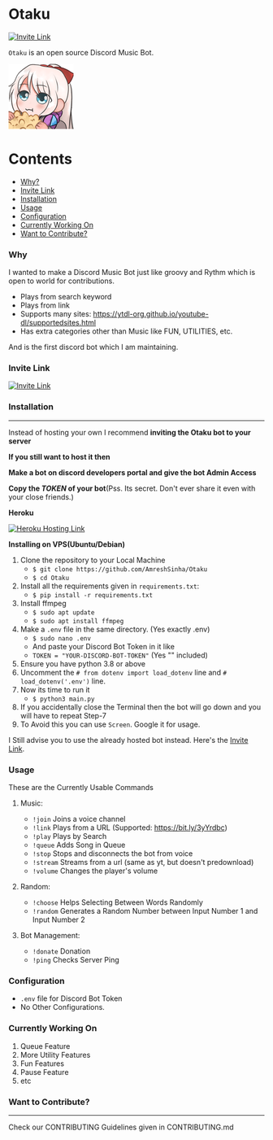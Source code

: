 # Otaku

[![Invite Link](https://img.shields.io/badge/Discord-7289DA?style=for-the-badge&logo=discord&logoColor=white)](https://discord.com/oauth2/authorize?client_id=865261390578188308&permissions=2214068033&scope=bot)

`Otaku` is an open source Discord Music Bot.

![Otaku GIF Demo](img/Otaku.png)

Contents
========

 * [Why?](#why)
 * [Invite Link](#invite-link)
 * [Installation](#installation)
 * [Usage](#usage)
 * [Configuration](#configuration)
 * [Currently Working On](#working-on)
 * [Want to Contribute?](#want-to-contribute)

### Why

I wanted to make a Discord Music Bot just like groovy and Rythm which is open to world for contributions.

+ Plays from search keyword
+ Plays from link
+ Supports many sites: https://ytdl-org.github.io/youtube-dl/supportedsites.html
+ Has extra categories other than Music like FUN, UTILITIES, etc.

And is the first discord bot which I am maintaining.

### Invite Link

[![Invite Link](https://img.shields.io/badge/Discord-7289DA?style=for-the-badge&logo=discord&logoColor=white)](https://discord.com/oauth2/authorize?client_id=865261390578188308&permissions=2214068033&scope=bot)

### Installation
---

Instead of hosting your own I recommend **inviting the Otaku bot to your server**

**If you still want to host it then**

**Make a bot on discord developers portal and give the bot Admin Access**

**Copy the _TOKEN_ of your bot**(Pss. Its secret. Don't ever share it even with your close friends.)

**Heroku**

[![Heroku Hosting Link](https://img.shields.io/badge/Heroku-430098?style=for-the-badge&logo=heroku&logoColor=white)](https://apsweb.design/)

**Installing on VPS(Ubuntu/Debian)**

1. Clone the repository to your Local Machine
    + `$ git clone https://github.com/AmreshSinha/Otaku`
    + `$ cd Otaku`
2. Install all the requirements given in `requirements.txt`:
    + `$ pip install -r requirements.txt`
3. Install ffmpeg
    + `$ sudo apt update`
    + `$ sudo apt install ffmpeg`
5. Make a `.env` file in the same directory. (Yes exactly .env)
    + `$ sudo nano .env`
    + And paste your Discord Bot Token in it like
    + `TOKEN = "YOUR-DISCORD-BOT-TOKEN"` (Yes "" included)
6. Ensure you have python 3.8 or above
7. Uncomment the `# from dotenv import load_dotenv` line and `# load_dotenv('.env')` line.
8. Now its time to run it
    + `$ python3 main.py`
9. If you accidentally close the Terminal then the bot will go down and you will have to repeat Step-7
9. To Avoid this you can use `Screen`. Google it for usage.

I Still advise you to use the already hosted bot instead. Here's the [Invite Link](#invite-link).

### Usage

These are the Currently Usable Commands

1. Music:
    + `!join`   Joins a voice channel
    + `!link`   Plays from a URL (Supported: https://bit.ly/3yYrdbc)
    + `!play`   Plays by Search
    + `!queue`  Adds Song in Queue
    + `!stop`   Stops and disconnects the bot from voice
    + `!stream` Streams from a url (same as yt, but doesn't predownload)
    + `!volume` Changes the player's volume
    
2. Random:
    + `!choose` Helps Selecting Between Words Randomly
    + `!random` Generates a Random Number between Input Number 1 and Input Number 2

3. Bot Management:
    + `!donate` Donation
    + `!ping`   Checks Server Ping
    
### Configuration

+ `.env` file for Discord Bot Token
+ No Other Configurations.

### Currently Working On

1. Queue Feature
2. More Utility Features
3. Fun Features
4. Pause Feature
5. etc

### Want to Contribute?
---

Check our CONTRIBUTING Guidelines given in CONTRIBUTING.md
